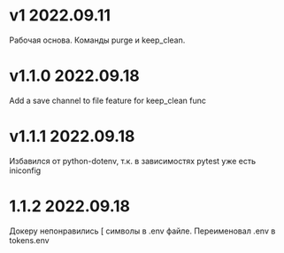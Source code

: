 # v1 2022.09.11
Рабочая основа. Команды purge и keep_clean.

# v1.1.0 2022.09.18
Add a save channel to file feature for keep_clean func

# v1.1.1 2022.09.18
Избавился от python-dotenv, т.к. в зависимостях pytest уже есть iniconfig

# 1.1.2 2022.09.18
Докеру непонравились [ символы в .env файле. Переименовал .env в tokens.env